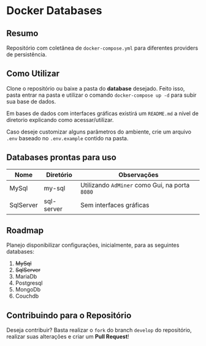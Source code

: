# Docker Databases

## Resumo

Repositório com coletânea de `docker-compose.yml` para diferentes providers de persistência.

## Como Utilizar

Clone o repositório ou baixe a pasta do **database** desejado. Feito isso, pasta entrar na pasta e utilizar o comando `docker-compose up -d` para subir sua base de dados.

Em bases de dados com interfaces gráficas existirá um `README.md` a nível de diretorio explicando como acessar/utilizar.

Caso deseje customizar alguns parâmetros do ambiente, crie um arquivo `.env` baseado no `.env.example` contido na pasta.

## Databases prontas para uso

| Nome | Diretório | Observações |
| ---- | --------- | ----------- |
| MySql | my-sql | Utilizando `AdMiner` como Gui, na porta `8080` |
| SqlServer | sql-server | Sem interfaces gráficas |

## Roadmap

Planejo disponibilizar configurações, inicialmente, para as seguintes databases:

1. ~~MySql~~
2. ~~SqlServer~~
3. MariaDb
4. Postgresql
5. MongoDb
6. Couchdb

## Contribuindo para o Repositório

Deseja contribuir? Basta realizar o `fork` do branch `develop` do repositório, realizar suas alterações e criar um **Pull Request**!
